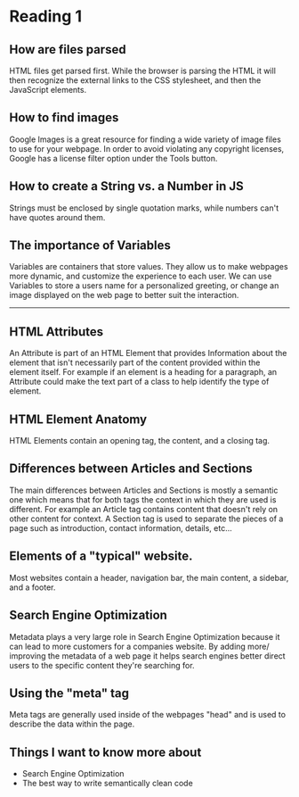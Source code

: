 # Reading 1 

## How are files parsed

HTML files get parsed first. While the browser is parsing the HTML it will then recognize the external links to the CSS stylesheet, and then the JavaScript elements. 

## How to find images

Google Images is a great resource for finding a wide variety of image files to use for your webpage. In order to avoid violating any copyright licenses, Google has a license filter option under the Tools button. 

## How to create a String vs. a Number in JS

Strings must be enclosed by single quotation marks, while numbers can't have quotes around them. 

## The importance of Variables

Variables are containers that store values. They allow us to make webpages more dynamic, and customize the experience to each user. We can use Variables to store a users name for a personalized greeting, or change an image displayed on the web page to better suit the interaction. 

---

## HTML Attributes

An Attribute is part of an HTML Element that provides Information about the element that isn't necessarily part of the content provided within the element itself. For example if an element is a heading for a paragraph, an Attribute could make the text part of a class to help identify the type of element. 

## HTML Element Anatomy

HTML Elements contain an opening tag, the content, and a closing tag.

## Differences between Articles and Sections

The main differences between Articles and Sections is mostly a semantic one which means that for both tags the context in which they are used is different. For example an Article tag contains content that doesn't rely on other content for context. A Section tag is used to separate the pieces of a page such as introduction, contact information, details, etc...

## Elements of a "typical" website.

Most websites contain a header, navigation bar, the main content, a sidebar, and a footer.

## Search Engine Optimization

Metadata plays a very large role in Search Engine Optimization because it can lead to more customers for a companies website. By adding more/ improving the metadata of a web page it helps search engines better direct users to the specific content they're searching for. 

## Using the "meta" tag

Meta tags are generally used inside of the webpages "head" and is used to describe the data within the page.

## Things I want to know more about

* Search Engine Optimization
* The best way to write semantically clean code